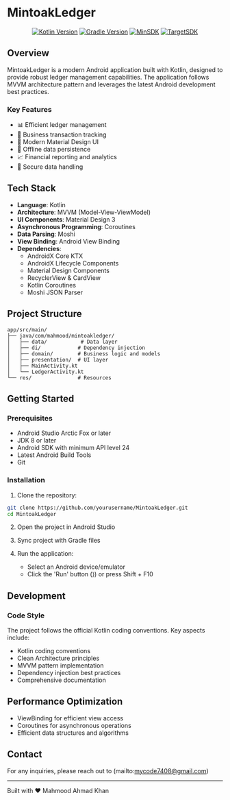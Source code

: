 # MintoakLedger

<div align="center">


[![Kotlin Version](https://img.shields.io/badge/Kotlin-1.9.0-blue.svg)](https://kotlinlang.org)
[![Gradle Version](https://img.shields.io/badge/Gradle-8.2-blue.svg)](https://gradle.org)
[![MinSDK](https://img.shields.io/badge/MinSDK-24-orange.svg)](https://developer.android.com)
[![TargetSDK](https://img.shields.io/badge/TargetSDK-34-orange.svg)](https://developer.android.com)

</div>

## Overview

MintoakLedger is a modern Android application built with Kotlin, designed to provide robust ledger management capabilities. The application follows MVVM architecture pattern and leverages the latest Android development best practices.

### Key Features

- 📊 Efficient ledger management
- 💼 Business transaction tracking
- 📱 Modern Material Design UI
- 🔄 Offline data persistence
- 📈 Financial reporting and analytics
- 🔐 Secure data handling

## Tech Stack

- **Language**: Kotlin
- **Architecture**: MVVM (Model-View-ViewModel)
- **UI Components**: Material Design 3
- **Asynchronous Programming**: Coroutines
- **Data Parsing**: Moshi
- **View Binding**: Android View Binding
- **Dependencies**:
  - AndroidX Core KTX
  - AndroidX Lifecycle Components
  - Material Design Components
  - RecyclerView & CardView
  - Kotlin Coroutines
  - Moshi JSON Parser

## Project Structure

```
app/src/main/
├── java/com/mahmood/mintoakledger/
│   ├── data/           # Data layer
│   ├── di/            # Dependency injection
│   ├── domain/        # Business logic and models
│   ├── presentation/  # UI layer
│   ├── MainActivity.kt
│   └── LedgerActivity.kt
└── res/               # Resources
```

## Getting Started

### Prerequisites

- Android Studio Arctic Fox or later
- JDK 8 or later
- Android SDK with minimum API level 24
- Latest Android Build Tools
- Git

### Installation

1. Clone the repository:
```bash
git clone https://github.com/yourusername/MintoakLedger.git
cd MintoakLedger
```

2. Open the project in Android Studio

3. Sync project with Gradle files

4. Run the application:
   - Select an Android device/emulator
   - Click the 'Run' button (⟩) or press Shift + F10

## Development

### Code Style

The project follows the official Kotlin coding conventions. Key aspects include:

- Kotlin coding conventions
- Clean Architecture principles
- MVVM pattern implementation
- Dependency injection best practices
- Comprehensive documentation



## Performance Optimization

- ViewBinding for efficient view access
- Coroutines for asynchronous operations
- Efficient data structures and algorithms


## Contact

For any inquiries, please reach out to (mailto:mycode7408@gmail.com)

---

Built with ❤️ Mahmood Ahmad Khan
